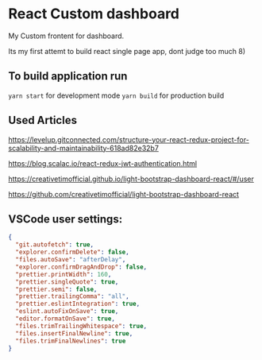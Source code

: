 # React Custom dashboard

My Custom frontent for dashboard.

Its my first attemt to build react single page app, dont judge too much 8)

## To build application run

`yarn start` for development mode
`yarn build` for production build

## Used Articles

https://levelup.gitconnected.com/structure-your-react-redux-project-for-scalability-and-maintainability-618ad82e32b7

https://blog.scalac.io/react-redux-jwt-authentication.html

https://creativetimofficial.github.io/light-bootstrap-dashboard-react/#/user

https://github.com/creativetimofficial/light-bootstrap-dashboard-react

## VSCode user settings:

```json
{
  "git.autofetch": true,
  "explorer.confirmDelete": false,
  "files.autoSave": "afterDelay",
  "explorer.confirmDragAndDrop": false,
  "prettier.printWidth": 160,
  "prettier.singleQuote": true,
  "prettier.semi": false,
  "prettier.trailingComma": "all",
  "prettier.eslintIntegration": true,
  "eslint.autoFixOnSave": true,
  "editor.formatOnSave": true,
  "files.trimTrailingWhitespace": true,
  "files.insertFinalNewline": true,
  "files.trimFinalNewlines": true
}
```
